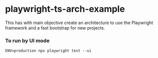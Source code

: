 # playwright-ts-arch-example

This has with main objective create an architecture to use the Playwright framework and a fast bootstrap for new projects.


### To run by UI mode 
```ENV=production npx playwright test --ui```